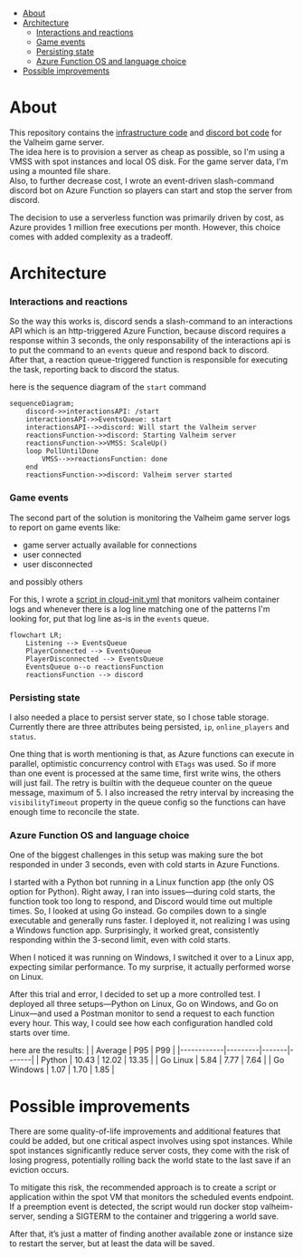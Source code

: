- [About](#about)
- [Architecture](#architecture)
    - [Interactions and reactions](#interactions-and-reactions)
    - [Game events](#game-events)
    - [Persisting state](#persisting-state)
    - [Azure Function OS and language choice](#azure-function-os-and-language-choice)
- [Possible improvements](#possible-improvements)


# About
This repository contains the [infrastructure code](infra/) and [discord bot code](discordbot/) for the Valheim game server.\
The idea here is to provision a server as cheap as possible, so I'm using a VMSS with spot instances and local OS disk. For the game server data, I'm using a mounted file share.\
Also, to further decrease cost, I wrote an event-driven slash-command discord bot on Azure Function so players can start and stop the server from discord.

The decision to use a serverless function was primarily driven by cost, as Azure provides 1 million free executions per month. However, this choice comes with added complexity as a tradeoff.

# Architecture
### Interactions and reactions
So the way this works is, discord sends a slash-command to an interactions API which is an http-triggered Azure Function, because discord requires a response within 3 seconds,
the only responsability of the interactions api is to put the command to an `events` queue and respond back to discord.\
After that, a reaction queue-triggered function is responsible for executing the task, reporting back to discord the status.

here is the sequence diagram of the `start` command
```mermaid
sequenceDiagram;
    discord->>interactionsAPI: /start
    interactionsAPI->>EventsQueue: start
    interactionsAPI-->>discord: Will start the Valheim server
    reactionsFunction->>discord: Starting Valheim server
    reactionsFunction->>VMSS: ScaleUp()
    loop PollUntilDone
        VMSS-->>reactionsFunction: done
    end
    reactionsFunction->>discord: Valheim server started
```
### Game events

The second part of the solution is monitoring the Valheim game server logs to report on game events like:
- game server actually available for connections
- user connected
- user disconnected

and possibly others

For this, I wrote a [script in cloud-init.yml](infra/cloud-init.yml) that monitors valheim container logs and whenever there is a log line matching one of the patterns I'm looking for, put that log line as-is in the `events` queue.

```mermaid
flowchart LR;
    Listening --> EventsQueue
    PlayerConnected --> EventsQueue
    PlayerDisconnected --> EventsQueue
    EventsQueue o--o reactionsFunction
    reactionsFunction --> discord
```

### Persisting state

I also needed a place to persist server state, so I chose table storage. Currently there are three attributes being persisted, `ip`, `online_players` and `status`.

One thing that is worth mentioning is that, as Azure functions can execute in parallel, optimistic concurrency control with `ETags` was used. So if more than one event is processed at the same time, first write wins, the others will just fail. The retry is builtin with the dequeue counter on the queue message, maximum of 5. I also increased the retry interval by increasing the `visibilityTimeout` property in the queue config so the functions can have enough time to reconcile the state.

### Azure Function OS and language choice
One of the biggest challenges in this setup was making sure the bot responded in under 3 seconds, even with cold starts in Azure Functions.

I started with a Python bot running in a Linux function app (the only OS option for Python). Right away, I ran into issues—during cold starts, the function took too long to respond, and Discord would time out multiple times. So, I looked at using Go instead. Go compiles down to a single executable and generally runs faster. I deployed it, not realizing I was using a Windows function app. Surprisingly, it worked great, consistently responding within the 3-second limit, even with cold starts.

When I noticed it was running on Windows, I switched it over to a Linux app, expecting similar performance. To my surprise, it actually performed worse on Linux.

After this trial and error, I decided to set up a more controlled test. I deployed all three setups—Python on Linux, Go on Windows, and Go on Linux—and used a Postman monitor to send a request to each function every hour. This way, I could see how each configuration handled cold starts over time.

here are the results:
|            | Average | P95   | P99   |
|------------|---------|-------|-------|
| Python     | 10.43   | 12.02 | 13.35 |
| Go Linux   | 5.84    | 7.77  | 7.64  |
| Go Windows | 1.07    | 1.70  | 1.85  | 


# Possible improvements
There are some quality-of-life improvements and additional features that could be added, but one critical aspect involves using spot instances. While spot instances significantly reduce server costs, they come with the risk of losing progress, potentially rolling back the world state to the last save if an eviction occurs.

To mitigate this risk, the recommended approach is to create a script or application within the spot VM that monitors the scheduled events endpoint. If a preemption event is detected, the script would run docker stop valheim-server, sending a SIGTERM to the container and triggering a world save.

After that, it’s just a matter of finding another available zone or instance size to restart the server, but at least the data will be saved.